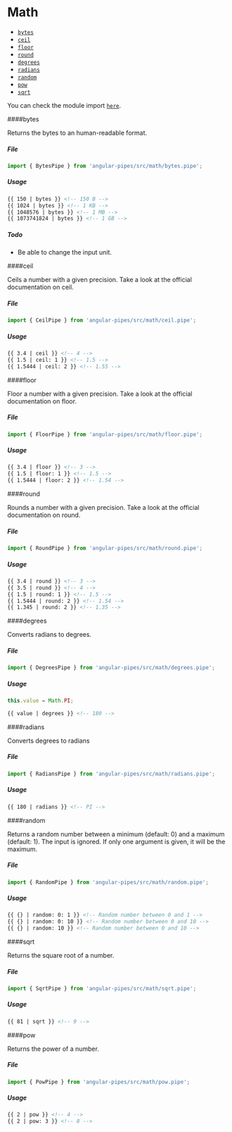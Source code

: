 # Math

* [`bytes`](#bytes)
* [`ceil`](#ceil)
* [`floor`](#floor)
* [`round`](#round)
* [`degrees`](#degrees)
* [`radians`](#degrees)
* [`random`](#random) 
* [`pow`](#pow) 
* [`sqrt`](#sqrt)

You can check the module import [`here`](./modules.md).

####bytes

Returns the bytes to an human-readable format.

##### File

```typescript
import { BytesPipe } from 'angular-pipes/src/math/bytes.pipe';
```

##### Usage

```html
{{ 150 | bytes }} <!-- 150 B -->
{{ 1024 | bytes }} <!-- 1 KB -->
{{ 1048576 | bytes }} <!-- 1 MB -->
{{ 1073741824 | bytes }} <!-- 1 GB -->
```

##### Todo 

* Be able to change the input unit.


####ceil

Ceils a number with a given precision. Take a look at the official documentation on ceil.

##### File

```typescript
import { CeilPipe } from 'angular-pipes/src/math/ceil.pipe';
```

##### Usage

```html
{{ 3.4 | ceil }} <!-- 4 -->
{{ 1.5 | ceil: 1 }} <!-- 1.5 -->
{{ 1.5444 | ceil: 2 }} <!-- 1.55 -->
```


####floor

Floor a number with a given precision. Take a look at the official documentation on floor.

##### File

```typescript
import { FloorPipe } from 'angular-pipes/src/math/floor.pipe';
```

##### Usage

```html
{{ 3.4 | floor }} <!-- 3 -->
{{ 1.5 | floor: 1 }} <!-- 1.5 -->
{{ 1.5444 | floor: 2 }} <!-- 1.54 -->
```


####round

Rounds a number with a given precision. Take a look at the official documentation on round.

##### File

```typescript
import { RoundPipe } from 'angular-pipes/src/math/round.pipe';
```

##### Usage

```html
{{ 3.4 | round }} <!-- 3 -->
{{ 3.5 | round }} <!-- 4 -->
{{ 1.5 | round: 1 }} <!-- 1.5 -->
{{ 1.5444 | round: 2 }} <!-- 1.54 -->
{{ 1.345 | round: 2 }} <!-- 1.35 -->
```


####degrees

Converts radians to degrees.

##### File

```typescript
import { DegreesPipe } from 'angular-pipes/src/math/degrees.pipe';
```

##### Usage

```javascript
this.value = Math.PI;
``` 

```html
{{ value | degrees }} <!-- 180 -->
```


####radians

Converts degrees to radians

##### File

```typescript
import { RadiansPipe } from 'angular-pipes/src/math/radians.pipe';
```

##### Usage

```html
{{ 180 | radians }} <!-- PI -->
```


####random

Returns a random number between a minimum (default: 0) and a maximum (default: 1).
The input is ignored.
If only one argument is given, it will be the maximum.

##### File

```typescript
import { RandomPipe } from 'angular-pipes/src/math/random.pipe';
```

##### Usage

```html
{{ {} | random: 0: 1 }} <!-- Random number between 0 and 1 -->
{{ {} | random: 0: 10 }} <!-- Random number between 0 and 10 -->
{{ {} | random: 10 }} <!-- Random number between 0 and 10 -->
```

####sqrt

Returns the square root of a number.

##### File

```typescript
import { SqrtPipe } from 'angular-pipes/src/math/sqrt.pipe';
```

##### Usage

```html
{{ 81 | sqrt }} <!-- 9 -->
```

####pow

Returns the power of a number.

##### File

```typescript
import { PowPipe } from 'angular-pipes/src/math/pow.pipe';
```

##### Usage

```html
{{ 2 | pow }} <!-- 4 -->
{{ 2 | pow: 3 }} <!-- 8 -->
```